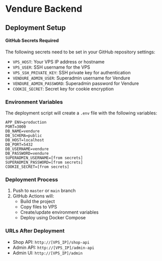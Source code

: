 # Vendure Backend

## Deployment Setup

#### GitHub Secrets Required

The following secrets need to be set in your GitHub repository settings:

- `VPS_HOST`: Your VPS IP address or hostname
- `VPS_USER`: SSH username for the VPS
- `VPS_SSH_PRIVATE_KEY`: SSH private key for authentication
- `VENDURE_ADMIN_USER`: Superadmin username for Vendure
- `VENDURE_ADMIN_PASSWORD`: Superadmin password for Vendure
- `COOKIE_SECRET`: Secret key for cookie encryption

### Environment Variables

The deployment script will create a `.env` file with the following variables:

```env
APP_ENV=production
PORT=3000
DB_NAME=vendure
DB_SCHEMA=public
DB_HOST=localhost
DB_PORT=5432
DB_USERNAME=vendure
DB_PASSWORD=vendure
SUPERADMIN_USERNAME=[from secrets]
SUPERADMIN_PASSWORD=[from secrets]
COOKIE_SECRET=[from secrets]
```

### Deployment Process

1. Push to `master` or `main` branch
2. GitHub Actions will:
   - Build the project
   - Copy files to VPS
   - Create/update environment variables
   - Deploy using Docker Compose

### URLs After Deployment

- Shop API: `http://[VPS_IP]/shop-api`
- Admin API: `http://[VPS_IP]/admin-api`
- Admin UI: `http://[VPS_IP]/admin`
